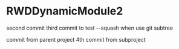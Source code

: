 # RWDDynamicModule2
second commit
third commit to test --squash when use git subtree

commit from parent project
4th commit from subproject
